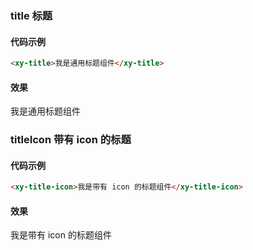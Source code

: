 ### title 标题

#### 代码示例
```html
<xy-title>我是通用标题组件</xy-title>
```
#### 效果

<xy-title>我是通用标题组件</xy-title>

### titleIcon 带有 icon 的标题

#### 代码示例

```html
<xy-title-icon>我是带有 icon 的标题组件</xy-title-icon>
```

#### 效果

<xy-title-icon>我是带有 icon 的标题组件</xy-title-icon>
